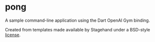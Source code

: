 # pong

A sample command-line application using the Dart OpenAI Gym binding.

Created from templates made available by Stagehand under a BSD-style
[license](https://github.com/dart-lang/stagehand/blob/master/LICENSE).
